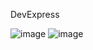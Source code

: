DevExpress

![image](https://github.com/sevggii/WinFormExample/assets/49620686/6df03e12-09b4-400c-9f09-35e74caa937e)
![image](https://github.com/sevggii/WinFormExample/assets/49620686/61a745f3-2e01-485d-a2da-dcd7b67d221e)




